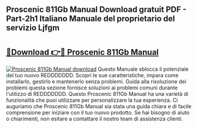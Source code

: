 ## Proscenic 811Gb Manual Download gratuit PDF - Part-2h1 Italiano Manuale del proprietario del servizio Ljfgm

# <h2><a href="http://dfc9z7x.blite.top/?on=Proscenic+811Gb+Manual">🔗Download 👉🔴 Proscenic 811Gb Manual</a></h2>

[![Proscenic 811Gb Manual download](https://i.imgur.com/lujVjoI.png)](http://dfc9z7x.blite.top/?on=Proscenic+811Gb+Manual)
Questo Manuale sblocca il potenziale del tuo nuovo REDDDDDDD. Scopri le sue caratteristiche, impara come installarlo, gestirlo e mantenerlo senza problemi. Guida alla risoluzione dei problemi questa sezione fornisce soluzioni ai problemi comuni durante l'utilizzo di REDDDDDDD. Questo Proscenic 811Gb Manual ha una varietà di funzionalità che puoi utilizzare per personalizzare la tua esperienza. Ci auguriamo che Proscenic 811Gb Manual sia stata una guida chiara e di facile comprensione per iniziare con il tuo nuovo prodotto. Se hai bisogno di aiuto o chiarimenti, non esitare a contattare il nostro team di assistenza clienti.
